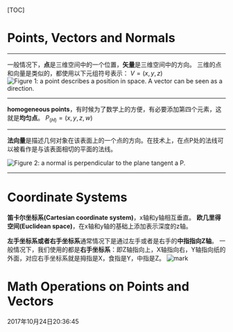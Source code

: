 [TOC]

# Points, Vectors and Normals
---
一般情况下，**点**是三维空间中的一个位置，**矢量**是三维空间中的方向。
三维的点和向量是类似的，都使用以下元组符号表示：
$V = (x,y,z)$
![Figure 1: a point describes a position in space. A vector can be seen as a direction.](http://o9z9uibed.bkt.clouddn.com/image/20171024/172952802.png?imageslim)

---
**homogeneous points**，有时候为了数学上的方便，有必要添加第四个元素，这就是**均匀点**。
$P_(H) = (x,y,z,w)$

---
**法向量**是描述几何对象在该表面上的一个点的方向。在技术上，在点P处的法线可以被看作是与该表面相切的平面的法线。

![Figure 2: a normal is perpendicular to the plane tangent a P.](http://o9z9uibed.bkt.clouddn.com/image/20171024/172907170.png?imageslim)

---

# Coordinate Systems

**笛卡尔坐标系(Cartesian coordinate system)**，x轴和y轴相互垂直。
**欧几里得空间(Euclidean space)**，在x轴和y轴的基础上添加表示深度的z轴。

**左手坐标系或者右手坐标系**通常情况下是通过左手或者是右手的**中指指向Z轴**。
一般情况下，我们使用的都是**右手坐标系**：即Z轴指向上，X轴指向右，Y轴指向纸的外面，对应右手坐标系就是拇指是X，食指是Y，中指是Z。
![mark](http://o9z9uibed.bkt.clouddn.com/image/20171024/203408720.png?imageslim)

# Math Operations on Points and Vectors
2017年10月24日20:36:45

